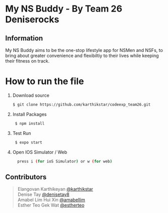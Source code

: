# My NS Buddy - By Team 26 Deniserocks

## Information
My NS Buddy aims to be the one-stop lifestyle app for NSMen and NSFs, to bring about greater convenience and flexibiltiy to their lives while keeping their fitness on track. 

# How to run the file

1. Download source
   ```bash 
   $ git clone https://github.com/karthikstar/codeexp_team26.git
   ```
3. Install Packages
   ```bash
    $ npm install
   ```
4. Test Run
   ```bash
    $ expo start
   ```
5. Open IOS Simulator / Web
    ```bash
      press i (for ioS Simulator) or w (for web)
    ```
   

## Contributors
> Elangovan Karthikeyan [@karthikstar](https://github.com/karthikstar)<br>
> Denise Tay [@denisetay8](https://github.com/denisetay8)<br>
> Amabel Lim Hui Xin [@amabellim](https://github.com/amabellim)<br>
> Esther Teo Gek Wat [@estherteo](https://github.com/estherteo)
